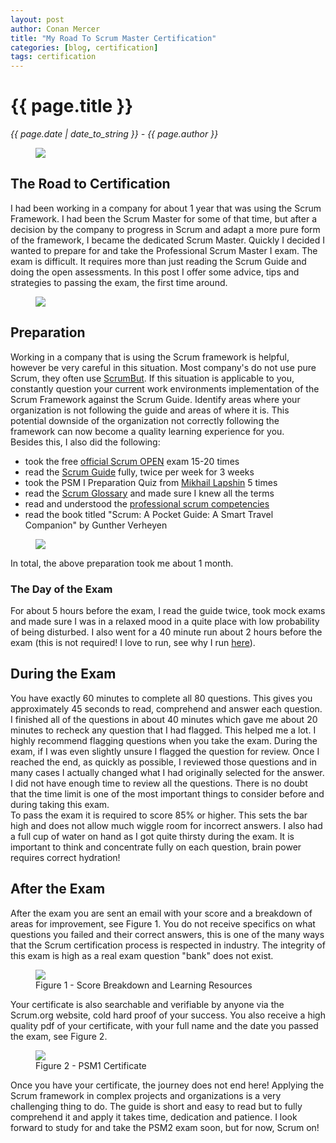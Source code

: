 ```yaml
---
layout: post
author: Conan Mercer
title: "My Road To Scrum Master Certification"
categories: [blog, certification]
tags: certification
---
```


<script src="https://polyfill.io/v3/polyfill.min.js?features=es6"></script>
<script id="MathJax-script" async
          src="https://cdn.jsdelivr.net/npm/mathjax@3/es5/tex-mml-chtml.js">
</script>

<div class="post-paragraph">
  <h1>{{ page.title }}</h1>
  <p><i>{{ page.date | date_to_string }} - {{ page.author }}</i></p>

  <figure>
  <img src="{{site.baseurl}}/assets/minified/images/certification/psmi.png">
  </figure>
<h2>The Road to Certification</h2>
 
I had been working in a company for about 1 year that was using the Scrum Framework. I had been the Scrum Master for some of that time, but after a decision by the company to progress in Scrum and adapt a more pure form of the framework, I became the dedicated Scrum Master. Quickly I decided I wanted to prepare for and take the Professional Scrum Master I exam. The exam is difficult. It requires more than just reading the Scrum Guide and doing the open assessments. In this post I offer some advice, tips and strategies to passing the exam, the first time around.

  <figure>
  <img src="{{site.baseurl}}/assets/minified/images/certification/road.png">
  </figure>

<h2>Preparation</h2>

Working in a company that is using the Scrum framework is helpful, however be very careful in this situation. Most company's do not use pure Scrum, they often use <a href="https://www.scrum.org/resources/what-scrumbut?gclid=EAIaIQobChMI7Ie8h_rE6wIVh_dRCh0DEgS9EAAYASAAEgImrPD_BwE" target="_blank">ScrumBut</a>. If this situation is applicable to you, constantly question your current work environments implementation of the Scrum Framework against the Scrum Guide. Identify areas where your organization is not following the guide and areas of where it is. This potential downside of the organization not correctly following the framework can now become a quality learning experience for you.
<br>
Besides this, I also did the following:

<ul>
 <li>took the free <a href="https://www.classmarker.com/online-test/start/?quiz=vek54a6ec10658ef" target="_blank">official Scrum OPEN</a> exam 15-20 times </li>
 <li>read the <a href="https://www.scrumguides.org/docs/scrumguide/v2017/2017-Scrum-Guide-US.pdf#zoom=100" target="_blank">Scrum Guide</a> fully, twice per week for 3 weeks </li>
 <li>took the PSM I Preparation Quiz from <a href="https://mlapshin.com/index.php/scrum-quizzes/sm-real-mode/" target="_blank">Mikhail Lapshin</a> 5 times </li>
 <li>read the <a href="https://www.scrum.org/resources/scrum-glossary" target="_blank">Scrum Glossary</a> and made sure I knew all the terms </li>
 <li>read and understood the <a href="https://www.scrum.org/professional-scrum-competencies" target="_blank">professional scrum competencies</a> </li>
 <li>read the book titled "Scrum: A Pocket Guide: A Smart Travel Companion" by Gunther Verheyen </li>
</ul>

  <figure>
  <img src="{{site.baseurl}}/assets/minified/images/certification/study.png">
  </figure>

In total, the above preparation took me about 1 month. 

<h3>The Day of the Exam</h3>
For about 5 hours before the exam, I read the guide twice, took mock exams and made sure I was in a relaxed mood in a quite place with low probability of being disturbed. I also went for a 40 minute run about 2 hours before the exam (this is not required! I love to run, see why I run <a href="{{ site.baseurl }}{% link _posts/2020-05-02-whyirun.md %}">here</a>).


<h2>During the Exam</h2>

You have exactly 60 minutes to complete all 80 questions. This gives you approximately 45 seconds to read, comprehend and answer each question. I finished all of the questions in about 40 minutes which gave me about 20 minutes to recheck any question that I had flagged. This helped me a lot. I highly recommend flagging questions when you take the exam. During the exam, if I was even slightly unsure I flagged the question for review. Once I reached the end, as quickly as possible, I reviewed those questions and in many cases I actually changed what I had originally selected for the answer. I did not have enough time to review all the questions. There is no doubt that the time limit is one of the most important things to consider before and during taking this exam. 
<br> 
To pass the exam it is required to score 85% or higher. This sets the bar high and does not allow much wiggle room for incorrect answers.
I also had a full cup of water on hand as I got quite thirsty during the exam. It is important to think and concentrate fully on each question, brain power requires correct hydration!


<h2>After the Exam</h2>

After the exam you are sent an email with your score and a breakdown of areas for improvement, see Figure 1. You do not receive specifics on what questions you failed and their correct answers, this is one of the many ways that the Scrum certification process is respected in industry. The integrity of this exam is high as a real exam question "bank" does not exist.

  <figure>
  <img src="{{site.baseurl}}/assets/minified/images/certification/results.png">
  <figcaption>Figure 1 - Score Breakdown and Learning Resources </figcaption>
  </figure>

Your certificate is also searchable and verifiable by anyone via the Scrum.org website, cold hard proof of your success. You also receive a high quality pdf of your certificate, with your full name and the date you passed the exam, see Figure 2.

  <figure>
  <img src="{{site.baseurl}}/assets/minified/images/certification/cert.png">
  <figcaption>Figure 2 - PSM1 Certificate </figcaption>
  </figure>

Once you have your certificate, the journey does not end here! Applying the Scrum framework in complex projects and organizations is a very challenging thing to do. The guide is short and easy to read but to fully comprehend it and apply it takes time, dedication and patience. I look forward to study for and take the PSM2 exam soon, but for now, Scrum on!